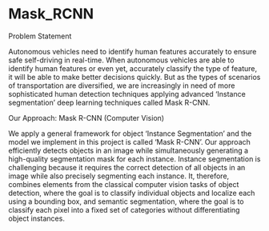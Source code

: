 # Mask_RCNN
Problem Statement

Autonomous vehicles need to identify human features accurately to ensure safe self-driving in real-time. When autonomous vehicles are able to identify human features or even yet, accurately classify the type of feature, it will be able to make better decisions quickly. But as the types of scenarios of transportation are diversified, we are increasingly in need of more sophisticated human detection techniques applying advanced ‘Instance segmentation’ deep learning techniques called Mask R-CNN.

Our Approach: Mask R-CNN (Computer Vision)

We apply a general framework for object ‘Instance Segmentation’ and the model we implement in this project is called ‘Mask R-CNN’. Our approach efficiently detects objects in an image while simultaneously generating a high-quality segmentation mask for each instance. 
Instance segmentation is challenging because it requires the correct detection of all objects in an image while also precisely segmenting each instance. It, therefore, combines elements from the classical computer vision tasks of object detection, where the goal is to classify individual objects and localize each using a bounding box, and semantic segmentation, where the goal is to classify each pixel into a fixed set of categories without differentiating object instances.
